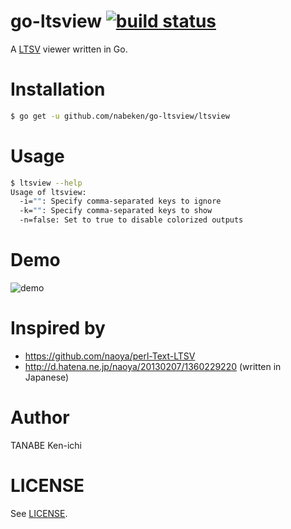 # go-ltsview [![build status](https://travis-ci.org/nabeken/go-ltsview.svg?branch=master)](https://travis-ci.org/nabeken/go-ltsview)

A [LTSV](http://ltsv.org) viewer written in Go.

# Installation

```sh
$ go get -u github.com/nabeken/go-ltsview/ltsview
```

# Usage

```sh
$ ltsview --help
Usage of ltsview:
  -i="": Specify comma-separated keys to ignore
  -k="": Specify comma-separated keys to show
  -n=false: Set to true to disable colorized outputs
```

# Demo

![demo](http://nabeken.github.io/go-ltsview/images/go-ltsview-demo.gif)

# Inspired by

- https://github.com/naoya/perl-Text-LTSV
- http://d.hatena.ne.jp/naoya/20130207/1360229220 (written in Japanese)

# Author

TANABE Ken-ichi

# LICENSE

See [LICENSE](LICENSE).
